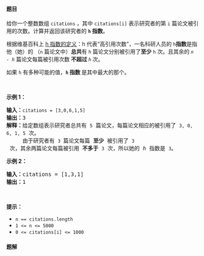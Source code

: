 #### 题目
<p>给你一个整数数组 <code>citations</code> ，其中 <code>citations[i]</code> 表示研究者的第 <code>i</code> 篇论文被引用的次数。计算并返回该研究者的 <strong><code>h</code><em>&nbsp;</em>指数</strong>。</p>

<p>根据维基百科上&nbsp;<a href="https://baike.baidu.com/item/h-index/3991452?fr=aladdin" target="_blank">h 指数的定义</a>：h 代表“高引用次数”，一名科研人员的 <code>h</code><strong>指数</strong>是指他（她）的 （<code>n</code> 篇论文中）<strong>总共</strong>有 <code>h</code> 篇论文分别被引用了<strong>至少</strong> <code>h</code> 次。且其余的 <em><code>n - h</code>&nbsp;</em>篇论文每篇被引用次数&nbsp;<strong>不超过 </strong><em><code>h</code> </em>次。</p>

<p>如果 <code>h</code><em> </em>有多种可能的值，<strong><code>h</code> 指数 </strong>是其中最大的那个。</p>

<p>&nbsp;</p>

<p><strong>示例 1：</strong></p>

<pre>
<strong>输入：</strong><code>citations = [3,0,6,1,5]</code>
<strong>输出：</strong>3 
<strong>解释：</strong>给定数组表示研究者总共有 <code>5</code> 篇论文，每篇论文相应的被引用了 <code>3, 0, 6, 1, 5</code> 次。
&nbsp;    由于研究者有 <code>3 </code>篇论文每篇 <strong>至少 </strong>被引用了 <code>3</code> 次，其余两篇论文每篇被引用 <strong>不多于</strong> <code>3</code> 次，所以她的 <em>h </em>指数是 <code>3</code>。</pre>

<p><strong>示例 2：</strong></p>

<pre>
<strong>输入：</strong>citations = [1,3,1]
<strong>输出：</strong>1
</pre>

<p>&nbsp;</p>

<p><strong>提示：</strong></p>

<ul>
	<li><code>n == citations.length</code></li>
	<li><code>1 &lt;= n &lt;= 5000</code></li>
	<li><code>0 &lt;= citations[i] &lt;= 1000</code></li>
</ul>


 #### 题解